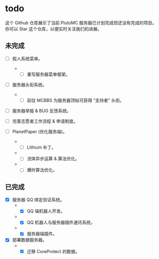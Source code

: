 # todo

这个 Github 仓库展示了当前 PlutoMC 服务器已计划完成但还没有完成的项目。<br>
你可以 Star 这个仓库，以便实时关注我们的进展。

## 未完成
    
- [ ] 假人系统菜单。
    - - [ ] 重写服务器菜单框架。
    
- [ ] 服务器头衔系统。
    - - [ ] 前往 MCBBS 为服务器顶帖可获得 “支持者” 头衔。
    
- [ ] 服务器举报 & BUG 反馈系统。

- [ ] 完善志愿者工作流程 & 申请制度。

- [ ] PlanetPaper (优化服务端)。
    - - [ ] Lithium 补丁。
    - - [ ] 流体异步运算 & 算法优化。
    - - [ ] 爆炸算法优化。
    
## 已完成

- [x] 服务器 QQ 绑定验证系统。
    - - [x] QQ 端机器人开发。
    - - [x] QQ 机器人与服务器插件通讯系统。
    - - [x] 服务器端插件。
   
- [x] 部署数据服务器。
    - - [x] 迁移 CoreProtect 的数据。

